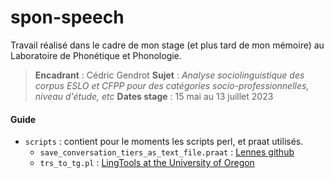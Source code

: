 # spon-speech
Travail réalisé dans le cadre de mon stage (et plus tard de mon mémoire) au Laboratoire de Phonétique et Phonologie.
> **Encadrant** : Cédric Gendrot
> **Sujet** : *Analyse sociolinguistique des corpus ESLO et CFPP pour des catégories socio-professionnelles, niveau d'étude, etc*
> **Dates stage** : 15 mai au 13 juillet 2023

#### Guide
- `scripts` : contient pour le moments les scripts perl, et praat utilisés.
	- `save_conversation_tiers_as_text_file.praat` : [Lennes github](https://lennes.github.io/spect/howto/conversation_transcript.html)
	- `trs_to_tg.pl` : [LingTools at the University of Oregon](http://lingtools.uoregon.edu/tools/trans_to_praat.php)
